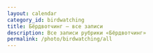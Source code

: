 ```yaml
---
layout: calendar
category_id: birdwatching
title: Бёрдвотчинг — все записи
description: Все записи рубрики «Бёрдвотчинг»
permalink: /photo/birdwatching/all
---
```

